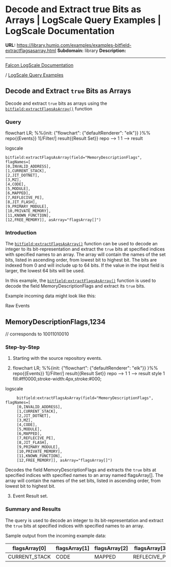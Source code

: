 # Decode and Extract true Bits as Arrays | LogScale Query Examples | LogScale Documentation

**URL:** https://library.humio.com/examples/examples-bitfield-extractflagsasarray.html
**Subdomain:** library
**Description:** 

---

[Falcon LogScale Documentation](https://library.humio.com)

/ [LogScale Query Examples](examples.html)

## Decode and Extract `true` Bits as Arrays

Decode and extract `true` bits as arrays using the [`bitfield:extractFlagsAsArray()`](https://library.humio.com/data-analysis/functions-bitfield-extractflagsasarray.html) function 

### Query

flowchart LR; %%{init: {"flowchart": {"defaultRenderer": "elk"}} }%% repo{{Events}} 1[/Filter/] result{{Result Set}} repo --> 1 1 --> result

logscale
    
    
    bitfield:extractFlagsAsArray(field="MemoryDescriptionFlags", flagNames=[
    [0,INVALID_ADDRESS],
    [1,CURRENT_STACK],
    [2,JIT_DOTNET],
    [3,MZ],
    [4,CODE],
    [5,MODULE],
    [6,MAPPED],
    [7,REFLECIVE_PE],
    [8,JIT_FLASH],
    [9,PRIMARY_MODULE],
    [10,PRIVATE_MEMORY],
    [11,KNOWN_FUNCTION],
    [12,FREE_MEMORY]], asArray="flagsArray[]")

### Introduction

The [`bitfield:extractFlagsAsArray()`](https://library.humio.com/data-analysis/functions-bitfield-extractflagsasarray.html) function can be used to decode an integer to its bit-representation and extract the `true` bits at specified indices with specified names to an array. The array will contain the names of the set bits, listed in ascending order, from lowest bit to highest bit. The bits are indexed from 0 and will include up to 64 bits. If the value in the input field is larger, the lowest 64 bits will be used. 

In this example, the [`bitfield:extractFlagsAsArray()`](https://library.humio.com/data-analysis/functions-bitfield-extractflagsasarray.html) function is used to decode the field MemoryDescriptionFlags and extract its `true` bits. 

Example incoming data might look like this: 

Raw Events

MemoryDescriptionFlags,1234  
---  
// corresponds to 10011010010  
  
### Step-by-Step

  1. Starting with the source repository events.

  2. flowchart LR; %%{init: {"flowchart": {"defaultRenderer": "elk"}} }%% repo{{Events}} 1[/Filter/] result{{Result Set}} repo --> 1 1 --> result style 1 fill:#ff0000,stroke-width:4px,stroke:#000;

logscale
         
         bitfield:extractFlagsAsArray(field="MemoryDescriptionFlags", flagNames=[
         [0,INVALID_ADDRESS],
         [1,CURRENT_STACK],
         [2,JIT_DOTNET],
         [3,MZ],
         [4,CODE],
         [5,MODULE],
         [6,MAPPED],
         [7,REFLECIVE_PE],
         [8,JIT_FLASH],
         [9,PRIMARY_MODULE],
         [10,PRIVATE_MEMORY],
         [11,KNOWN_FUNCTION],
         [12,FREE_MEMORY]], asArray="flagsArray[]")

Decodes the field MemoryDescriptionFlags and extracts the `true` bits at specified indices with specified names to an array named flagsArray[]. The array will contain the names of the set bits, listed in ascending order, from lowest bit to highest bit. 

  3. Event Result set.




### Summary and Results

The query is used to decode an integer to its bit-representation and extract the `true` bits at specified indices with specified names to an array. 

Sample output from the incoming example data: 

flagsArray[0]| flagsArray[1]| flagsArray[2]| flagsArray[3]| flagsArray[4]  
---|---|---|---|---  
CURRENT_STACK| CODE| MAPPED| REFLECIVE_PE| PRIVATE_MEMORY
